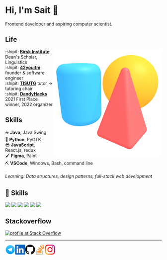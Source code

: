 # Hi, I'm Sait :wave:

Frontend developer and aspiring computer scientist.

## Life

<img align="right" src="img/scene.png">

:shipit: [**Birsk Institute**][ur] Dean's Scholar, Linguistics  
:shipit: [**42youitm**][mpldrv] founder & software engineer  
:shipit: [**TISUTG**][sug] tutor → tutoring chair  
:shipit: [**DandyHacks**][dandyhacks] 2021 First Place winner, 2022 organizer

[ur]: https://rochester.edu
[mpldrv]: https://github.com/mapledrive
[sug]: https://gkdfghkdfjgk.org
[dandyhacks]: https://dandyhacks.net

## Skills

:coffee: **Java**, Java Swing  
:snake: **Python**, PyGTK  
:sunglasses: **JavaScript**, React.js, redux  
:paintbrush: **Figma**, Paint  
:pick: **VSCode**, Windows, Bash, command line

[inkscape]: https://inkscape.org
[spline]: https://spline.design

###### Learning: Data structures, design patterns, full-stack web development

## 💼 Skills

![](https://img.shields.io/badge/Code-React-informational?style=flat&logo=react&logoColor=white&color=4AB197)
![](https://img.shields.io/badge/Code-Redux-informational?style=flat&logo=Redux&logoColor=white&color=4AB197)
![](https://img.shields.io/badge/Code-Gatsby-informational?style=flat&logo=gatsby&logoColor=white&color=4AB197)
![](https://img.shields.io/badge/Code-JavaScript-informational?style=flat&logo=JavaScript&logoColor=white&color=4AB197)
![](https://img.shields.io/badge/Code-TypeScript-informational?style=flat&logo=TypeScript&logoColor=white&color=4AB197)
![](https://img.shields.io/badge/Code-MySQL-informational?style=flat&logo=MySQL&logoColor=white&color=4AB197)

## Stackoverflow

<a href="https://stackoverflow.com/users/7198964/kilogram"><img src="https://stackoverflow.com/users/flair/7198964.png" width="208" height="58" alt="profile at Stack Overflow" title="profile at Stack Overflow"></a>

[brettz9]: http://example.me

---

<a href="mailto:sait.sharifullin@gmail.com" target="_blank" rel="noopener noreferrer">
    <img height="32" align="left" alt="Telegram" src="img/icons/telegram.png" />
</a>

<a href="https://www.linkedin.com/in/sait-sharifullin" target="_blank" rel="noopener noreferrer">
    <img height="32" align="left" alt="LinkedIn" src="img/icons/linkedin.png" />
</a>

<a href="https://github.com/mapledrive" target="_blank" rel="noopener noreferrer">
    <img height="32" align="left" alt="Github" src="img/icons/github.png" />
</a>

<a href="https://stackoverflow.com/users/7198964/kilogram" target="_blank" rel="noopener noreferrer">
    <img height="32" align="left" alt="Liberapay" src="img/icons/stackoverflow.png" />
</a>

<a href="https://www.instagram.com/fdgedfherherrdgfhf" target="_blank" rel="noopener noreferrer">
    <img height="32" align="left" alt="Instagram" src="img/icons/instagram.png" />
</a>
